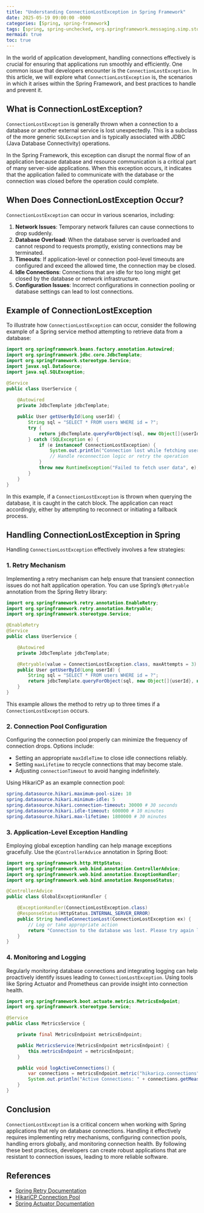 ```yaml
---
title: "Understanding ConnectionLostException in Spring Framework"
date: 2025-05-19 09:00:00 -0000
categories: [Spring, spring-framework]
tags: [spring, spring-unchecked, org.springframework.messaging.simp.stomp]
mermaid: true
toc: true
---
```



In the world of application development, handling connections effectively is crucial for ensuring that applications run smoothly and efficiently. One common issue that developers encounter is the `ConnectionLostException`. In this article, we will explore what `ConnectionLostException` is, the scenarios in which it arises within the Spring Framework, and best practices to handle and prevent it.

## What is ConnectionLostException?

`ConnectionLostException` is generally thrown when a connection to a database or another external service is lost unexpectedly. This is a subclass of the more generic `SQLException` and is typically associated with JDBC (Java Database Connectivity) operations.

In the Spring Framework, this exception can disrupt the normal flow of an application because database and resource communication is a critical part of many server-side applications. When this exception occurs, it indicates that the application failed to communicate with the database or the connection was closed before the operation could complete.

## When Does ConnectionLostException Occur?

`ConnectionLostException` can occur in various scenarios, including:

1. **Network Issues**: Temporary network failures can cause connections to drop suddenly.
2. **Database Overload**: When the database server is overloaded and cannot respond to requests promptly, existing connections may be terminated.
3. **Timeouts**: If application-level or connection pool-level timeouts are configured and exceed the allowed time, the connection may be closed.
4. **Idle Connections**: Connections that are idle for too long might get closed by the database or network infrastructure.
5. **Configuration Issues**: Incorrect configurations in connection pooling or database settings can lead to lost connections.

## Example of ConnectionLostException

To illustrate how `ConnectionLostException` can occur, consider the following example of a Spring service method attempting to retrieve data from a database:

```java
import org.springframework.beans.factory.annotation.Autowired;
import org.springframework.jdbc.core.JdbcTemplate;
import org.springframework.stereotype.Service;
import javax.sql.DataSource;
import java.sql.SQLException;

@Service
public class UserService {
    
    @Autowired
    private JdbcTemplate jdbcTemplate;

    public User getUserById(Long userId) {
        String sql = "SELECT * FROM users WHERE id = ?";
        try {
            return jdbcTemplate.queryForObject(sql, new Object[]{userId}, new UserRowMapper());
        } catch (SQLException e) {
            if (e instanceof ConnectionLostException) {
                System.out.println("Connection lost while fetching user data: " + e.getMessage());
                // Handle reconnection logic or retry the operation
            }
            throw new RuntimeException("Failed to fetch user data", e);
        }
    }
}
```

In this example, if a `ConnectionLostException` is thrown when querying the database, it is caught in the catch block. The application can react accordingly, either by attempting to reconnect or initiating a fallback process.

## Handling ConnectionLostException in Spring

Handling `ConnectionLostException` effectively involves a few strategies:

### 1. Retry Mechanism

Implementing a retry mechanism can help ensure that transient connection issues do not halt application operation. You can use Spring’s `@Retryable` annotation from the Spring Retry library:

```java
import org.springframework.retry.annotation.EnableRetry;
import org.springframework.retry.annotation.Retryable;
import org.springframework.stereotype.Service;

@EnableRetry
@Service
public class UserService {

    @Autowired
    private JdbcTemplate jdbcTemplate;

    @Retryable(value = ConnectionLostException.class, maxAttempts = 3)
    public User getUserById(Long userId) {
        String sql = "SELECT * FROM users WHERE id = ?";
        return jdbcTemplate.queryForObject(sql, new Object[]{userId}, new UserRowMapper());
    }
}
```

This example allows the method to retry up to three times if a `ConnectionLostException` occurs.

### 2. Connection Pool Configuration

Configuring the connection pool properly can minimize the frequency of connection drops. Options include:

- Setting an appropriate `maxIdleTime` to close idle connections reliably.
- Setting `maxLifetime` to recycle connections that may become stale.
- Adjusting `connectionTimeout` to avoid hanging indefinitely.

Using HikariCP as an example connection pool:

```yaml
spring.datasource.hikari.maximum-pool-size: 10
spring.datasource.hikari.minimum-idle: 5
spring.datasource.hikari.connection-timeout: 30000 # 30 seconds
spring.datasource.hikari.idle-timeout: 600000 # 10 minutes
spring.datasource.hikari.max-lifetime: 1800000 # 30 minutes
```

### 3. Application-Level Exception Handling

Employing global exception handling can help manage exceptions gracefully. Use the `@ControllerAdvice` annotation in Spring Boot:

```java
import org.springframework.http.HttpStatus;
import org.springframework.web.bind.annotation.ControllerAdvice;
import org.springframework.web.bind.annotation.ExceptionHandler;
import org.springframework.web.bind.annotation.ResponseStatus;

@ControllerAdvice
public class GlobalExceptionHandler {

    @ExceptionHandler(ConnectionLostException.class)
    @ResponseStatus(HttpStatus.INTERNAL_SERVER_ERROR)
    public String handleConnectionLost(ConnectionLostException ex) {
        // Log or take appropriate action
        return "Connection to the database was lost. Please try again later.";
    }
}
```

### 4. Monitoring and Logging

Regularly monitoring database connections and integrating logging can help proactively identify issues leading to `ConnectionLostException`. Using tools like Spring Actuator and Prometheus can provide insight into connection health.

```java
import org.springframework.boot.actuate.metrics.MetricsEndpoint;
import org.springframework.stereotype.Service;

@Service
public class MetricsService {

    private final MetricsEndpoint metricsEndpoint;

    public MetricsService(MetricsEndpoint metricsEndpoint) {
        this.metricsEndpoint = metricsEndpoint;
    }

    public void logActiveConnections() {
        var connections = metricsEndpoint.metric("hikaricp.connections", null);
        System.out.println("Active Connections: " + connections.getMeasurements());
    }
}
```

## Conclusion

`ConnectionLostException` is a critical concern when working with Spring applications that rely on database connections. Handling it effectively requires implementing retry mechanisms, configuring connection pools, handling errors globally, and monitoring connection health. By following these best practices, developers can create robust applications that are resistant to connection issues, leading to more reliable software.

## References
- [Spring Retry Documentation](https://docs.spring.io/spring-retry/docs/current/reference/html/)
- [HikariCP Connection Pool](https://github.com/brettwooldridge/HikariCP)
- [Spring Actuator Documentation](https://docs.spring.io/spring-boot/docs/current/reference/html/actuator.html)